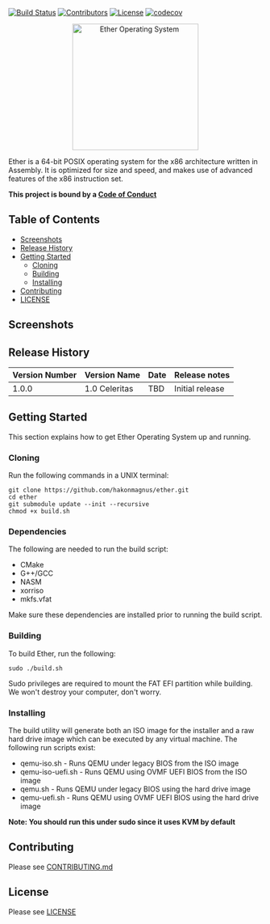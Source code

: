 [![Build Status](https://app.travis-ci.com/hakonmagnus/ether.svg?branch=master)](https://app.travis-ci.com/hakonmagnus/ether)
[![Contributors](https://img.shields.io/github/contributors/hakonmagnus/ether)](https://github.com/hakonmagnus/ether/commits)
[![License](https://img.shields.io/badge/license-MIT-green)](./LICENSE)
[![codecov](https://codecov.io/gh/hakonmagnus/ether/branch/master/graph/badge.svg?token=7CS3A5V6B0)](https://codecov.io/gh/hakonmagnus/ether)

<p align="center">
  <a href="https://ether-os.com">
    <img
      alt="Ether Operating System"
      src="https://github.com/hakonmagnus/ether/blob/master/docs/ether.png"
      width="250"
      height="250"
    />
  </a>
</p>

Ether is a 64-bit POSIX operating system for the x86 architecture written in Assembly.
It is optimized for size and speed, and makes use of advanced features of the x86 instruction
set.

**This project is bound by a [Code of Conduct](CODE_OF_CONDUCT.md)**

## Table of Contents

* [Screenshots](#screenshots)
* [Release History](#release-history)
* [Getting Started](#getting-started)
  * [Cloning](#cloning)
  * [Building](#building)
  * [Installing](#installing)
* [Contributing](#contributing)
* [LICENSE](#LICENSE)

## Screenshots

## Release History

| Version Number | Version Name | Date | Release notes |
|----------------|--------------|------|---------------|
| 1.0.0          | 1.0 Celeritas | TBD | Initial release |

## Getting Started

This section explains how to get Ether Operating System up and running.

### Cloning

Run the following commands in a UNIX terminal:

```
git clone https://github.com/hakonmagnus/ether.git
cd ether
git submodule update --init --recursive
chmod +x build.sh
```

### Dependencies

The following are needed to run the build script:

* CMake
* G++/GCC
* NASM
* xorriso
* mkfs.vfat

Make sure these dependencies are installed prior to running the build script.

### Building

To build Ether, run the following:

```
sudo ./build.sh
```

Sudo privileges are required to mount the FAT EFI partition while building.
We won't destroy your computer, don't worry.

### Installing

The build utility will generate both an ISO image for the installer and a
raw hard drive image which can be executed by any virtual machine. The following
run scripts exist:

* qemu-iso.sh - Runs QEMU under legacy BIOS from the ISO image
* qemu-iso-uefi.sh - Runs QEMU using OVMF UEFI BIOS from the ISO image
* qemu.sh - Runs QEMU under legacy BIOS using the hard drive image
* qemu-uefi.sh - Runs QEMU using OVMF UEFI BIOS using the hard drive image

**Note: You should run this under sudo since it uses KVM by default**

## Contributing

Please see [CONTRIBUTING.md](CONTRIBUTING.md)

## License

Please see [LICENSE](LICENSE)
